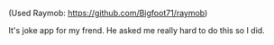 (Used Raymob: https://github.com/Bigfoot71/raymob)

It's joke app for my frend. He asked me really hard to do this so I did.

